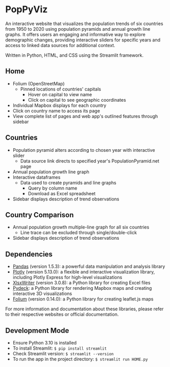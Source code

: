 # PopPyViz

An interactive website that visualizes the population trends of six countries from 1950 to 2020 using population pyramids and annual growth line graphs. It offers users an engaging and informative way to explore demographic changes, providing interactive sliders for specific years and access to linked data sources for additional context.

Written in Python, HTML, and CSS using the Streamlit framework.

## Home

- Folium (OpenStreetMap)
  - Pinned locations of countries' capitals
    - Hover on capital to view name
    - Click on capital to see geographic coordinates
- Individual Mapbox displays for each country
- Click on country name to access its page
- View complete list of pages and web app's outlined features through sidebar

## Countries

- Population pyramid alters according to chosen year with interactive slider
  - Data source link directs to specified year's PopulationPyramid.net page
- Annual population growth line graph
- Interactive dataframes
  - Data used to create pyramids and line graphs
    - Query by column name
    - Download as Excel spreadsheet
- Sidebar displays description of trend observations

## Country Comparison

- Annual population growth multiple-line graph for all six countries
  - Line trace can be excluded through single/double-click
- Sidebar displays description of trend observations

## Dependencies

- [Pandas](https://pandas.pydata.org/) (version 1.5.3): a powerful data manipulation and analysis library
- [Plotly](https://plotly.com/python/) (version 5.13.0): a flexible and interactive visualization library, including Plotly Express for high-level visualizations
- [XlsxWriter](https://xlsxwriter.readthedocs.io/) (version 3.0.8): a Python library for creating Excel files
- [Pydeck](https://github.com/visgl/deck.gl/): a Python library for rendering Mapbox maps and creating interactive 3D visualizations
- [Folium](https://python-visualization.github.io/folium/) (version 0.14.0): a Python library for creating leaflet.js maps

For more information and documentation about these libraries, please refer to their respective websites or official documentation.

## Development Mode

- Ensure Python 3.10 is installed
- To install Streamlit: `$ pip install streamlit`
- Check Streamlit version: `$ streamlit --version`
- To run the app in the project directory: `$ streamlit run HOME.py`
